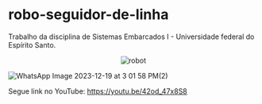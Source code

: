 # robo-seguidor-de-linha
Trabalho da disciplina de Sistemas Embarcados I - Universidade federal do Espírito Santo.



<p align="center">
  <img src="[http://some_place.com/image.png](https://github.com/MateusSartorio/robo-seguidor-de-linha/assets/69646100/c52671f4-254f-4aa5-aa03-0f046b460c1d)" alt="robot"/>
</p>

![WhatsApp Image 2023-12-19 at 3 01 58 PM(2)](https://github.com/MateusSartorio/robo-seguidor-de-linha/assets/69646100/48775a13-bf59-4582-90c3-cd2be983f361)

Segue link no YouTube:
https://youtu.be/42od_47x8S8
